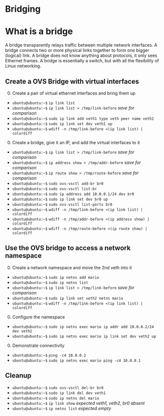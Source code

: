 # Bridging 

# What is a bridge
A bridge transparently relays traffic between multiple network interfaces.
A bridge connects two or more physical links together to form one bigger (logical) link.
A bridge does not know anything about protocols, it only sees Ethernet frames.
A bridge is essentially a switch, but with all the flexibility of Linux networking.

## Create a OVS Bridge with virtual interfaces

0. Create a pair of virtual ethernet interfaces and bring them up

  * `ubuntu@ubuntu:~$` `ip link list`
  * `ubuntu@ubuntu:~$` `ip link list > /tmp/link-before` _save for comparison_
  * `ubuntu@ubuntu:~$` `sudo ip link add veth1 type veth peer name veth2`
  * `ubuntu@ubuntu:~$` `sudo ip link set dev veth1 up`
  * `ubuntu@ubuntu:~$` `wdiff -n /tmp/link-before <(ip link list) | colordiff`

0. Create a bridge, give it an IP,  and add the virtual interfaces to it

  * `ubuntu@ubuntu:~$` `ip link list > /tmp/link-before` _save for comparison_
  * `ubuntu@ubuntu:~$` `ip address show > /tmp/addr-before` _save for comparison_
  * `ubuntu@ubuntu:~$` `ip route show > /tmp/route-before` _save for comparison_
  * `ubuntu@ubuntu:~$` `sudo ovs-vsctl add-br br0`
  * `ubuntu@ubuntu:~$` `sudo ovs-vsctl list-br`
  * `ubuntu@ubuntu:~$` `sudo ip address add 10.0.0.1/24 dev br0`
  * `ubuntu@ubuntu:~$` `sudo ip link set dev br0 up`
  * `ubuntu@ubuntu:~$` `sudo ovs-vsctl list-ports br0`
  * `ubuntu@ubuntu:~$` `wdiff -n /tmp/link-before <(ip link list) | colordiff`
  * `ubuntu@ubuntu:~$` `wdiff -n /tmp/addr-before <(ip address show) | colordiff`
  * `ubuntu@ubuntu:~$` `wdiff -n /tmp/route-before <(ip route show) | colordiff`

## Use the OVS bridge to access a network namespace 

0. Create a network namespace and move the 2nd veth into it 

  * `ubuntu@ubuntu:~$` `sudo ip netns add mario`
  * `ubuntu@ubuntu:~$` `sudo ip netns list`
  * `ubuntu@ubuntu:~$` `ip link list > /tmp/link-before` _save for comparison_
  * `ubuntu@ubuntu:~$` `sudo ip link set veth2 netns mario`
  * `ubuntu@ubuntu:~$` `wdiff -n /tmp/link-before <(ip link list) | colordiff`

0. Configure the namespace 
  
  * `ubuntu@ubuntu:~$` `sudo ip netns exec mario ip addr add 10.0.0.2/24 dev veth2`
  * `ubuntu@ubuntu:~$` `sudo ip netns exec mario ip link set dev veth2 up`

0. Demonstrate connectivity

  * `ubuntu@ubuntu:~$` `ping -c4 10.0.0.2`
  * `ubuntu@ubuntu:~$` `sudo ip netns exec mario ping -c4 10.0.0.1`

## Cleanup

  * `ubuntu@ubuntu:~$` `sudo ovs-vsctl del-br br0`
  * `ubuntu@ubuntu:~$` `sudo ip link del dev veth1`
  * `ubuntu@ubuntu:~$` `sudo ip netns del mario`
  * `ubuntu@ubuntu:~$` `ip link show` _expected veth1, veth2, br0 absent_
  * `ubuntu@ubuntu:~$` `ip netns list` _expected empty_





